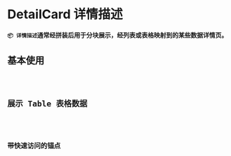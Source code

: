 # DetailCard 详情描述

**`📦 详情描述`通常经拼装后用于分块展示，经列表或表格映射到的某些数据详情页。**

## 基本使用

<code src="./../../demo/detail-card/normal-usage.demo.tsx"/>

## 展示 Table 表格数据

<code src="./../../demo/detail-card/as-table.demo.tsx"/>

## 带快速访问的锚点

<code src="./../../demo/detail-card/with-anchor.demo.tsx"/>
